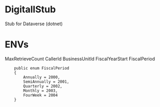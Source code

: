 # DigitallStub
Stub for Dataverse (dotnet)

# ENVs
MaxRetrieveCount
CallerId
BusinessUnitId
FiscalYearStart
FiscalPeriod

        public enum FiscalPeriod
        {
            Annually = 2000,
            SemiAnnually = 2001,
            Quarterly = 2002,
            Monthly = 2003,
            FourWeek = 2004
        }
